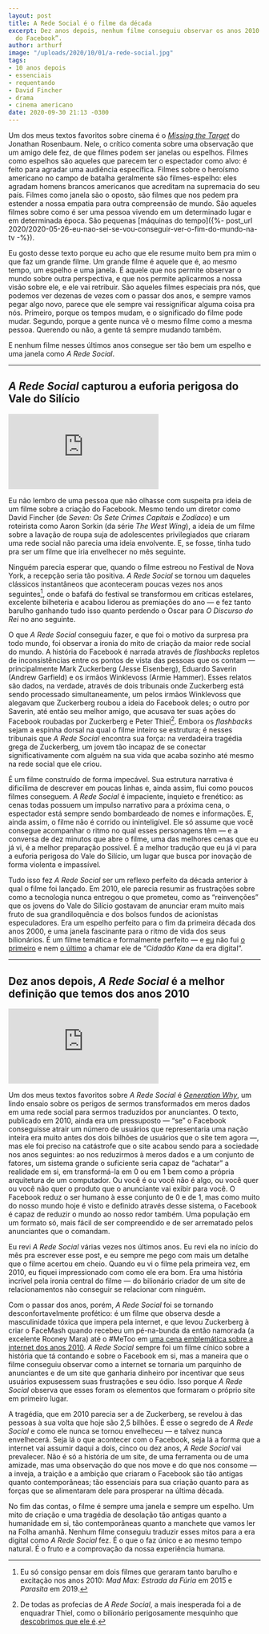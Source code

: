 ```yaml
---
layout: post
title: A Rede Social é o filme da década
excerpt: Dez anos depois, nenhum filme conseguiu observar os anos 2010 como o “Filme
  do Facebook”.
author: arthurf
image: "/uploads/2020/10/01/a-rede-social.jpg"
tags:
- 10 anos depois
- essenciais
- requentando
- David Fincher
- drama
- cinema americano
date: 2020-09-30 21:13 -0300
---
```

Um dos meus textos favoritos sobre cinema é o [*Missing the Target*](https://www.jonathanrosenbaum.net/2018/02/missing-the-target/) do Jonathan Rosenbaum. Nele, o crítico comenta sobre uma observação que um amigo dele fez, de que filmes podem ser janelas ou espelhos. Filmes como espelhos são aqueles que parecem ter o espectador como alvo: é feito para agradar uma audiência específica. Filmes sobre o heroísmo americano no campo de batalha geralmente são filmes-espelho: eles agradam homens brancos americanos que acreditam na supremacia do seu país. Filmes como janela são o oposto, são filmes que nos pedem pra estender a nossa empatia para outra compreensão de mundo. São aqueles filmes sobre como é ser uma pessoa vivendo em um determinado lugar e em determinada época. São pequenas [máquinas do tempo]({%- post_url 2020/2020-05-26-eu-nao-sei-se-vou-conseguir-ver-o-fim-do-mundo-na-tv -%}).

Eu gosto desse texto porque eu acho que ele resume muito bem pra mim o que faz um grande filme. Um grande filme é aquele que é, ao mesmo tempo, um espelho e uma janela. É aquele que nos permite observar o mundo sobre outra perspectiva, e que nos permite aplicarmos a nossa visão sobre ele, e ele vai retribuir. São aqueles filmes especiais pra nós, que podemos ver dezenas de vezes com o passar dos anos, e sempre vamos pegar algo novo, parece que ele sempre vai ressignificar alguma coisa pra nós. Primeiro, porque os tempos mudam, e o significado do filme pode mudar. Segundo, porque a gente nunca vê o mesmo filme como a mesma pessoa. Querendo ou não, a gente tá sempre mudando também.

E nenhum filme nesses últimos anos consegue ser tão bem um espelho e uma janela como *A Rede Social*.

***

## *A Rede Social* capturou a euforia perigosa do Vale do Silício

<iframe class="full-width" src="https://www.youtube.com/embed/Qwo1S25s_4k" frameborder="0" allow="accelerometer; autoplay; clipboard-write; encrypted-media; gyroscope; picture-in-picture" allowfullscreen></iframe>

Eu não lembro de uma pessoa que não olhasse com suspeita pra ideia de um filme sobre a criação do Facebook. Mesmo tendo um diretor como David Fincher (de *Seven: Os Sete Crimes Capitais* e *Zodíaco*) e um roteirista como Aaron Sorkin (da série *The West Wing*), a ideia de um filme sobre a lavação de roupa suja de adolescentes privilegiados que criaram uma rede social não parecia uma ideia envolvente. E, se fosse, tinha tudo pra ser um filme que iria envelhecer no mês seguinte.

Ninguém parecia esperar que, quando o filme estreou no Festival de Nova York, a recepção seria tão positiva. *A Rede Social* se tornou um daqueles clássicos instantâneos que aconteceram poucas vezes nos anos seguintes[^1], onde o bafafá do festival se transformou em críticas estelares, excelente bilheteria e acabou liderou as premiações do ano — e fez tanto barulho ganhando tudo isso quanto perdendo o Oscar para *O Discurso do Rei* no ano seguinte.

O que *A Rede Social* conseguiu fazer, e que foi o motivo da surpresa pra todo mundo, foi observar a ironia do mito de criação da maior rede social do mundo. A história do Facebook é narrada através de *flashbacks* repletos de inconsistências entre os pontos de vista das pessoas que os contam — principalmente Mark Zuckerberg (Jesse Eisenberg), Eduardo Saverin (Andrew Garfield) e os irmãos Winklevoss (Armie Hammer). Esses relatos são dados, na verdade, através de dois tribunais onde Zuckerberg está sendo processado simultaneamente, um pelos irmãos Winklevoss que alegavam que Zuckerberg roubou a ideia do Facebook deles; o outro por Saverin, até então seu melhor amigo, que acusava ter suas ações do Facebook roubadas por Zuckerberg e Peter Thiel[^2]. Embora os *flashbacks* sejam a espinha dorsal na qual o filme inteiro se estrutura; é nesses tribunais que *A Rede Social* encontra sua força: na verdadeira tragédia grega de Zuckerberg, um jovem tão incapaz de se conectar significativamente com alguém na sua vida que acaba sozinho até mesmo na rede social que ele criou.

É um filme construído de forma impecável. Sua estrutura narrativa é dificílima de descrever em poucas linhas e, ainda assim, flui como poucos filmes conseguem. *A Rede Social* é impaciente, inquieto e frenético: as cenas todas possuem um impulso narrativo para a próxima cena, o espectador está sempre sendo bombardeado de nomes e informações. E, ainda assim, o filme não é corrido ou ininteligível. Ele só assume que você consegue acompanhar o ritmo no qual esses personagens têm — e a conversa de dez minutos que abre o filme, uma das melhores cenas que eu já vi, é a melhor preparação possível. É a melhor tradução que eu já vi para a euforia perigosa do Vale do Silício, um lugar que busca por inovação de forma violenta e impassível.

Tudo isso fez *A Rede Social* ser um reflexo perfeito da década anterior à qual o filme foi lançado. Em 2010, ele parecia resumir as frustrações sobre como a tecnologia nunca entregou o que prometeu, como as “reinvenções” que os jovens do Vale do Silício gostavam de anunciar eram muito mais fruto de sua grandiloquência e dos bolsos fundos de acionistas especuladores. Era um espelho perfeito para o fim da primeira década dos anos 2000, e uma janela fascinante para o ritmo de vida dos seus bilionários. É um filme temática e formalmente perfeito — e [eu](https://umfilmeumdia.wordpress.com/2013/01/08/a-rede-social-the-social-network-2010/) não fui [o primeiro](https://www.indiewire.com/2010/09/review-the-social-network-228005/) e nem [o último](https://youtu.be/bynULuoHi98) a chamar ele de “*Cidadão Kane* da era digital”.

***

## Dez anos depois, *A Rede Social* é a melhor definição que temos dos anos 2010

<iframe class="full-width" src="https://www.youtube.com/embed/1r4lKhiE794" frameborder="0" allow="accelerometer; autoplay; clipboard-write; encrypted-media; gyroscope; picture-in-picture" allowfullscreen></iframe>

Um dos meus textos favoritos sobre *A Rede Social* é [*Generation Why*](https://www.nybooks.com/articles/2010/11/25/generation-why/), um lindo ensaio sobre os perigos de sermos transformados em meros dados em uma rede social para sermos traduzidos por anunciantes. O texto, publicado em 2010, ainda era um pressuposto — “se” o Facebook conseguisse atrair um número de usuários que representaria uma nação inteira era muito antes dos dois bilhões de usuários que o site tem agora —, mas ele foi preciso na catástrofe que o site acabou sendo para a sociedade nos anos seguintes: ao nos reduzirmos à meros dados e a um conjunto de fatores, um sistema grande o suficiente seria capaz de “achatar” a realidade em si, em transformá-la em 0 ou em 1 bem como a própria arquitetura de um computador. Ou você é ou você não é algo, ou você quer ou você não quer o produto que o anunciante vai exibir para você. O Facebook reduz o ser humano à esse conjunto de 0 e de 1, mas como muito do nosso mundo hoje é visto e definido através desse sistema, o Facebook é capaz de reduzir o mundo ao nosso redor também. Uma população em um formato só, mais fácil de ser compreendido e de ser arrematado pelos anunciantes que o comandam.

Eu revi *A Rede Social* várias vezes nos últimos anos. Eu revi ela no início do mês pra escrever esse post, e eu sempre me pego com mais um detalhe que o filme acertou em cheio. Quando eu vi o filme pela primeira vez, em 2010, eu fiquei impressionado com como ele era bom. Era uma história incrível pela ironia central do filme — do bilionário criador de um site de relacionamentos não conseguir se relacionar com ninguém.

Com o passar dos anos, porém, *A Rede Social* foi se tornando desconfortavelmente profético: é um filme que observa desde a masculinidade tóxica que impera pela internet, e que levou Zuckerberg à criar o FaceMash quando recebeu um pé-na-bunda da então namorada (a excelente Rooney Mara) até o #MeToo em [uma cena emblemática sobre a internet dos anos 2010](https://youtu.be/a53wq2p4iXo). *A Rede Social* sempre foi um filme cínico sobre a história que tá contando e sobre o Facebook em si, mas a maneira que o filme conseguiu observar como a internet se tornaria um parquinho de anunciantes e de um site que ganharia dinheiro por incentivar que seus usuários expusessem suas frustrações e seu ódio. Isso porque *A Rede Social* observa que esses foram os elementos que formaram o próprio site em primeiro lugar.

A tragédia, que em 2010 parecia ser a de Zuckerberg, se revelou à das pessoas à sua volta que hoje são 2,5 bilhões. É esse o segredo de *A Rede Social* e como ele nunca se tornou envelheceu — e talvez nunca envelhecerá. Seja lá o que acontecer com o Facebook, seja lá a forma que a internet vai assumir daqui a dois, cinco ou dez anos, *A Rede Social* vai prevalecer. Não é só a história de um site, de uma ferramenta ou de uma amizade, mas uma observação do que nos move e do que nos consome — a inveja, a traição e a ambição que criaram o Facebook são tão antigas quanto contemporâneas; tão essenciais para sua criação quanto para as forças que se alimentaram dele para prosperar na última década.

No fim das contas, o filme é sempre uma janela e sempre um espelho. Um mito de criação e uma tragédia de desolação tão antigas quanto a humanidade em si, tão contemporâneas quanto a manchete que vamos ler na Folha amanhã. Nenhum filme conseguiu traduzir esses mitos para a era digital como *A Rede Social* fez. É o que o faz único e ao mesmo tempo natural. É o fruto e a comprovação da nossa experiência humana.

[^1]: Eu só consigo pensar em dois filmes que geraram tanto barulho e excitação nos anos 2010: *Mad Max: Estrada da Fúria* em 2015 e *Parasita* em 2019.
[^2]: De todas as profecias de *A Rede Social*, a mais inesperada foi a de enquadrar Thiel, como o bilionário perigosamente mesquinho que [descobrimos que ele é](https://www.theatlantic.com/business/archive/2018/02/hogan-thiel-gawker-trial/554132/).


